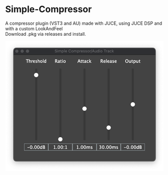 # Simple-Compressor

A compressor plugin (VST3 and AU) made with JUCE, using JUCE DSP and with a custom LookAndFeel\
Download .pkg via releases and install.

![Plugin screenshot](PluginScreenshot.png)
